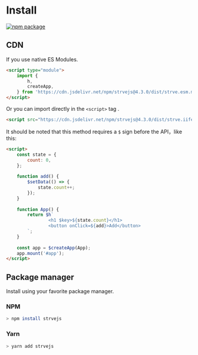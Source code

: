 # Install

<a href="https://npmjs.com/package/strvejs"><img src="https://badgen.net/npm/v/strvejs" alt="npm package"></a>

## CDN

If you use native ES Modules.

```html
<script type="module">
	import {
		h,
		createApp,
	} from 'https://cdn.jsdelivr.net/npm/strvejs@4.3.0/dist/strve.esm.min.js';
</script>
```

Or you can import directly in the `<script>` tag .

```html
<script src="https://cdn.jsdelivr.net/npm/strvejs@4.3.0/dist/strve.iife.min.js"></script>
```

It should be noted that this method requires a `$` sign before the API，like this:

```html
<script>
	const state = {
		count: 0,
	};
    
    function add() {
        $setData(() => {
            state.count++;
        });
    }
	
	function App() {
		return $h`
                <h1 $key>${state.count}</h1>
                <button onClick=${add}>Add</button> 
        `;
	}
    
	const app = $createApp(App);
	app.mount('#app');
</script>
```

## Package manager

Install using your favorite package manager.

### NPM

```bash
> npm install strvejs
```

### Yarn

```bash
> yarn add strvejs
```